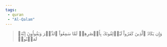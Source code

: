 ```yaml
---
tags: 
 - quran 
 - "Al-Qalam"
---
```


> وَإِن يَكَادُ ٱلَّذِينَ كَفَرُواْ لَيُزۡلِقُونَكَ بِأَبۡصَٰرِهِمۡ لَمَّا سَمِعُواْ ٱلذِّكۡرَ وَيَقُولُونَ إِنَّهُۥ لَمَجۡنُونٞ

